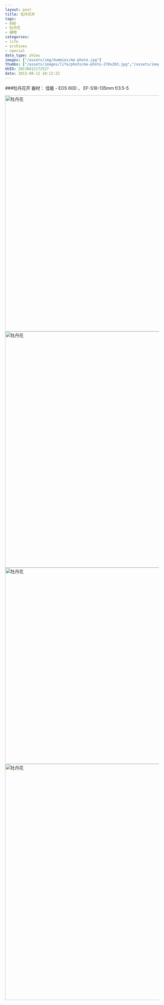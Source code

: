 ```yaml
---
layout: post
title: 牡丹花开
tags:
- 60D
- 牡丹花
- 植物
categories:
- life
- archives
- special
data_type: zhiwu
images: ["/assets/img/dummies/me-photo.jpg"]
thumbs: ["/assets/images/life/photo/me-photo-270x203.jpg","/assets/images/life/photo/mudanhua-270x203.jpg","/assets/images/life/photo/huaban-270x203.jpg"]
UUID: 20130812172527
date: 2013-08-12 10:12:22
---
```


###牡丹花开
器材： 佳能 - EOS 60D ， EF-S18-135mm f/3.5-5

<a href="{{site.aliyun_oss}}/assets/img/dummies/me-photo.jpg" alt="牡丹花" rel="prettyPhoto[{{page.UUID}}]">
<img class="lazy" src="{{site.aliyun_oss}}/assets/img/grey.gif" data-original="{{site.aliyun_oss}}/assets/img/dummies/me-photo.jpg" width="770px" alt="牡丹花" ></img>
</a>

<a href="{{site.aliyun_oss}}/assets/images/life/photo/mudanhua.jpg" alt="牡丹花" rel="prettyPhoto[{{page.UUID}}]">
<img class="lazy" src="{{site.aliyun_oss}}/assets/img/grey.gif" data-original="{{site.aliyun_oss}}/assets/images/life/photo/mudanhua.jpg" width="770px"  alt="牡丹花" ></img>
</a>

<a href="{{site.aliyun_oss}}/assets/images/life/photo/mudanhua-2.jpg" alt="牡丹花" rel="prettyPhoto[{{page.UUID}}]">
<img class="lazy" src="{{site.aliyun_oss}}/assets/img/grey.gif" data-original="{{site.aliyun_oss}}/assets/images/life/photo/mudanhua-2.jpg" width="640px"  alt="牡丹花" ></img>
</a>

<a href="{{site.aliyun_oss}}/assets/images/life/photo/huaban.jpg" alt="牡丹花" rel="prettyPhoto[{{page.UUID}}]">
<img class="lazy" src="{{site.aliyun_oss}}/assets/img/grey.gif" data-original="{{site.aliyun_oss}}/assets/images/life/photo/huaban.jpg" width="770px"  alt="牡丹花" ></img>
</a>
